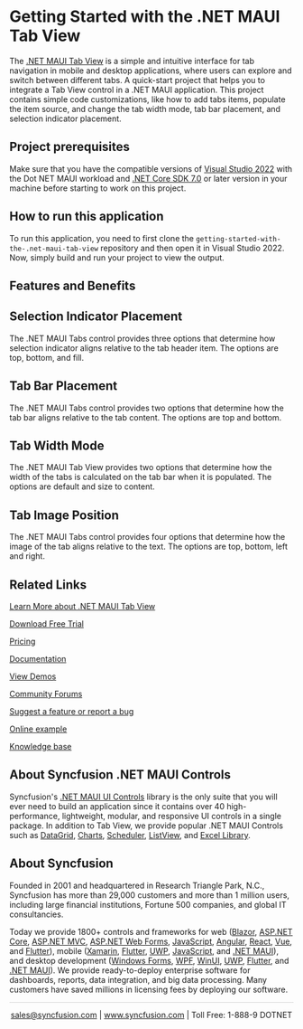 # Getting Started with the .NET MAUI Tab View
The [.NET MAUI Tab View](https://www.syncfusion.com/maui-controls/maui-tab-view?utm_source=github&utm_medium=listing&utm_campaign=maui-tab-view-github-samples) is a simple and intuitive interface for tab navigation in mobile and desktop applications, where users can explore and switch between different tabs. A quick-start project that helps you to integrate a Tab View control in a .NET MAUI application. This project contains simple code customizations, like how to add tabs items, populate the item source, and change the tab width mode, tab bar placement, and selection indicator placement.

## Project prerequisites
Make sure that you have the compatible versions of [Visual Studio 2022](https://visualstudio.microsoft.com/downloads/) with the Dot NET MAUI workload and [.NET Core SDK 7.0](https://dotnet.microsoft.com/en-us/download/dotnet/7.0) or later version in your machine before starting to work on this project.

## How to run this application
To run this application, you need to first clone the `getting-started-with-the-.net-maui-tab-view` repository and then open it in Visual Studio 2022. Now, simply build and run your project to view the output.

## Features and Benefits

## Selection Indicator Placement

The .NET MAUI Tabs control provides three options that determine how selection indicator aligns relative to the tab header item. The options are top, bottom, and fill.

## Tab Bar Placement

The .NET MAUI Tabs control provides two options that determine how the tab bar aligns relative to the tab content. The options are top and bottom.

## Tab Width Mode

The .NET MAUI Tab View provides two options that determine how the width of the tabs is calculated on the tab bar when it is populated. The options are default and size to content.

## Tab Image Position

The .NET MAUI Tabs control provides four options that determine how the image of the tab aligns relative to the text. The options are top, bottom, left and right.

## Related Links

[Learn More about .NET MAUI Tab View](https://www.syncfusion.com/maui-controls/maui-tab-view?utm_source=github&utm_medium=listing&utm_campaign=maui-tab-view-github-samples)

[Download Free Trial](https://www.syncfusion.com/downloads/maui?utm_source=github&utm_medium=listing&utm_campaign=maui-tab-view-github-samples)

[Pricing](https://www.syncfusion.com/sales/teamlicense?utm_source=github&utm_medium=listing&utm_campaign=maui-tab-view-github-samples)

[Documentation](https://help.syncfusion.com/maui/tabview/getting-started?utm_source=github&utm_medium=listing&utm_campaign=maui-tab-view-github-samples)

[View Demos](https://github.com/SyncfusionExamples/getting-started-with-the-.net-maui-tab-view.git?utm_source=github&utm_medium=listing&utm_campaign=maui-tab-view-github-samples)

[Community Forums](https://www.syncfusion.com/forums/maui?utm_source=github&utm_medium=listing&utm_campaign=maui-tab-view-github-samples)

[Suggest a feature or report a bug](https://www.syncfusion.com/feedback/maui?utm_source=github&utm_medium=listing&utm_campaign=maui-tab-view-github-samples)

[Online example](https://github.com/syncfusion/maui-demos/tree/master/MAUI/TabView?utm_source=github&utm_medium=listing&utm_campaign=maui-tab-view-github-samples)

[Knowledge base](https://support.syncfusion.com/kb?utm_source=github&utm_medium=listing&utm_campaign=maui-tab-view-github-samples)

## About Syncfusion .NET MAUI Controls
Syncfusion's [.NET MAUI UI Controls](https://www.syncfusion.com/maui-controls?utm_source=github&utm_medium=listing&utm_campaign=maui-tab-view-github-samples) library is the only suite that you will ever need to build an application since it contains over 40 high-performance, lightweight, modular, and responsive UI controls in a single package. In addition to Tab View, we provide popular .NET MAUI Controls such as [DataGrid](https://www.syncfusion.com/maui-controls/maui-datagrid?utm_source=github&utm_medium=listing&utm_campaign=maui-tab-view-github-samples), [Charts](https://www.syncfusion.com/maui-controls/maui-cartesian-charts?utm_source=github&utm_medium=listing&utm_campaign=maui-tab-view-github-samples), [Scheduler](https://www.syncfusion.com/maui-controls/maui-scheduler?utm_source=github&utm_medium=listing&utm_campaign=maui-tab-view-github-samples), [ListView](https://www.syncfusion.com/maui-controls/maui-listview?utm_source=github&utm_medium=listing&utm_campaign=maui-tab-view-github-samples), and [Excel Library](https://www.syncfusion.com/document-processing/excel-framework/maui?utm_source=github&utm_medium=listing&utm_campaign=maui-tab-view-github-samples).

## About Syncfusion
Founded in 2001 and headquartered in Research Triangle Park, N.C., Syncfusion has more than 29,000 customers and more than 1 million users, including large financial institutions, Fortune 500 companies, and global IT consultancies.
 
Today we provide 1800+ controls and frameworks for web ([Blazor](https://www.syncfusion.com/blazor-components?utm_medium=listing&utm_source=github&utm_campaign=maui-tab-view-github-samples), [ASP.NET Core](https://www.syncfusion.com/aspnet-core-ui-controls?utm_medium=listing&utm_source=github&utm_campaign=maui-tab-view-github-samples), [ASP.NET MVC](https://www.syncfusion.com/aspnet-mvc-ui-controls?utm_medium=listing&utm_source=github&utm_campaign=maui-tab-view-github-samples), [ASP.NET Web Forms](https://www.syncfusion.com/jquery/aspnet-webforms-ui-controls?utm_medium=listing&utm_source=github&utm_campaign=maui-tab-view-github-samples), [JavaScript](https://www.syncfusion.com/javascript-ui-controls?utm_medium=listing&utm_source=github&utm_campaign=maui-tab-view-github-samples), [Angular](https://www.syncfusion.com/angular-components?utm_medium=listing&utm_source=github&utm_campaign=maui-tab-view-github-samples), [React](https://www.syncfusion.com/react-components?utm_medium=listing&utm_source=github&utm_campaign=maui-tab-view-github-samples), [Vue](https://www.syncfusion.com/vue-components?utm_medium=listing&utm_source=github&utm_campaign=maui-tab-view-github-samples), and [Flutter](https://www.syncfusion.com/flutter-widgets?utm_medium=listing&utm_source=github&utm_campaign=maui-tab-view-github-samples)), mobile ([Xamarin](https://www.syncfusion.com/xamarin-ui-controls?utm_medium=listing&utm_source=github&utm_campaign=maui-tab-view-github-samples), [Flutter](https://www.syncfusion.com/flutter-widgets?utm_medium=listing&utm_source=github&utm_campaign=maui-tab-view-github-samples), [UWP](https://www.syncfusion.com/uwp-ui-controls?utm_medium=listing&utm_source=github&utm_campaign=maui-tab-view-github-samples), [JavaScript](https://www.syncfusion.com/javascript-ui-controls?utm_medium=listing&utm_source=github&utm_campaign=maui-tab-view-github-samples), and [.NET MAUI](https://www.syncfusion.com/maui-controls?utm_source=github&utm_medium=listing&utm_campaign=maui-tab-view-github-samples)), and desktop development ([Windows Forms](https://www.syncfusion.com/winforms-ui-controls?utm_medium=listing&utm_source=github&utm_campaign=maui-tab-view-github-samples), [WPF](https://www.syncfusion.com/wpf-controls?utm_medium=listing&utm_source=github&utm_campaign=maui-tab-view-github-samples), [WinUI](https://www.syncfusion.com/winui-controls?utm_medium=listing&utm_source=github&utm_campaign=maui-tab-view-github-samples), [UWP](https://www.syncfusion.com/uwp-ui-controls?utm_medium=listing&utm_source=github&utm_campaign=maui-tab-view-github-samples), [Flutter](https://www.syncfusion.com/flutter-widgets?utm_medium=listing&utm_source=github&utm_campaign=maui-tab-view-github-samples), and [.NET MAUI](https://www.syncfusion.com/maui-controls?utm_source=github&utm_medium=listing&utm_campaign=maui-tab-view-github-samples)). We provide ready-to-deploy enterprise software for dashboards, reports, data integration, and big data processing. Many customers have saved millions in licensing fees by deploying our software.

<hr style="height:0.3px;border:none;color:lightgrey;background-color:lightgrey;" />

<p align="center">
<a href="mailto:sales@syncfusion.com?Subject=Syncfusion .NET MAUI Tab View - GitHub" target="_top">sales@syncfusion.com</a> | <a href="https://www.syncfusion.com?utm_source=github&utm_medium=listing&utm_campaign=maui-tab-view-github-samples">www.syncfusion.com</a> | Toll Free: 1-888-9 DOTNET <br>
</p>